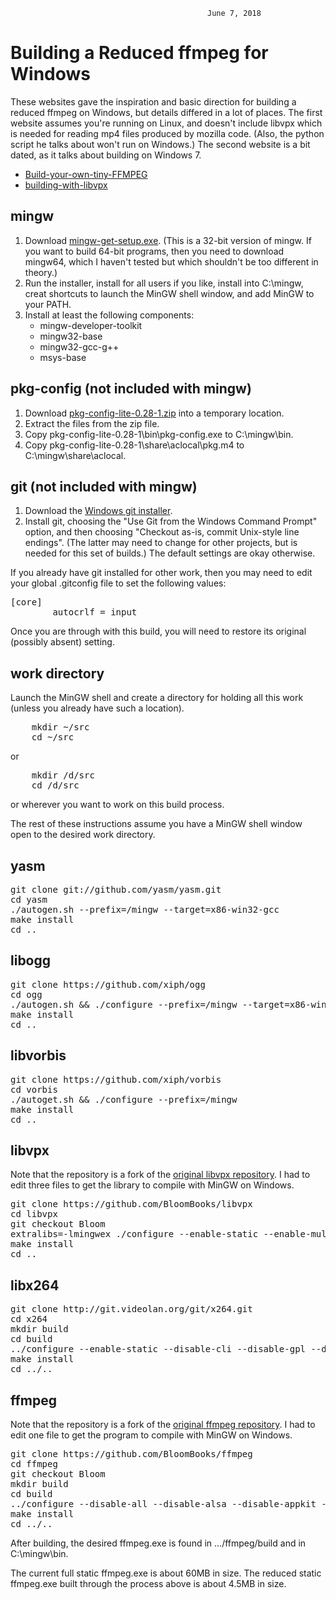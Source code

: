                                                 June 7, 2018
Building a Reduced ffmpeg for Windows
=====================================

These websites gave the inspiration and basic direction for building a reduced
ffmpeg on Windows, but details differed in a lot of places.  The first website
assumes you're running on Linux, and doesn't include libvpx which is needed for
reading mp4 files produced by mozilla code.  (Also, the python script he talks
about won't run on Windows.)  The second website is a bit dated, as it talks
about building on Windows 7.

  - [Build-your-own-tiny-FFMPEG](https://github.com/alberthdev/alberthdev-misc/wiki/Build-your-own-tiny-FFMPEG)
  - [building-with-libvpx](http://wiki.webmproject.org/ffmpeg/building-with-libvpx)


mingw
-----
1. Download [mingw-get-setup.exe](https://sourceforge.net/projects/mingw/files/).
   (This is a 32-bit version of mingw.  If you want to build 64-bit programs, then
   you need to download mingw64, which I haven't tested but which shouldn't be too
   different in theory.)
2. Run the installer, install for all users if you like, install into C:\mingw,
   creat shortcuts to launch the MinGW shell window, and add MinGW to your PATH.
3. Install at least the following components:
      - mingw-developer-toolkit
      - mingw32-base
      - mingw32-gcc-g++
      - msys-base


pkg-config (not included with mingw)
----------
1. Download [pkg-config-lite-0.28-1.zip](https://sourceforge.net/projects/pkgconfiglite/)
   into a temporary location.
2. Extract the files from the zip file.
3. Copy pkg-config-lite-0.28-1\bin\pkg-config.exe to C:\mingw\bin.
4. Copy pkg-config-lite-0.28-1\share\aclocal\pkg.m4 to C:\mingw\share\aclocal.


git (not included with mingw)
---
1. Download the [Windows git installer](https://git-scm.com/download/win).
2. Install git, choosing the "Use Git from the Windows Command Prompt" option, and
   then choosing "Checkout as-is, commit Unix-style line endings".  (The latter may
   need to change for other projects, but is needed for this set of builds.)  The
   default settings are okay otherwise.

If you already have git installed for other work, then you may need to edit your global
.gitconfig file to set the following values:
<pre>
[core]
        autocrlf = input
</pre>
Once you are through with this build, you will need to restore its original (possibly
absent) setting.


work directory
--------------
Launch the MinGW shell and create a directory for holding all this work (unless you
already have such a location).
<pre>
    mkdir ~/src
    cd ~/src
</pre>
or
<pre>
    mkdir /d/src
    cd /d/src
</pre>
or wherever you want to work on this build process.

The rest of these instructions assume you have a MinGW shell window open to the desired
work directory.


yasm
----
<pre>
git clone git://github.com/yasm/yasm.git
cd yasm
./autogen.sh --prefix=/mingw --target=x86-win32-gcc
make install
cd ..
</pre>

libogg
------
<pre>
git clone https://github.com/xiph/ogg
cd ogg
./autogen.sh && ./configure --prefix=/mingw --target=x86-win32-gcc
make install
cd ..
</pre>

libvorbis
---------
<pre>
git clone https://github.com/xiph/vorbis
cd vorbis
./autoget.sh && ./configure --prefix=/mingw
make install
cd ..
</pre>

libvpx
------
Note that the repository is a fork of the [original libvpx repository](https://chromium.googlesource.com/webm/libvpx).
I had to edit three files to get the library to compile with MinGW on Windows.
<pre>
git clone https://github.com/BloomBooks/libvpx
cd libvpx
git checkout Bloom
extralibs=-lmingwex ./configure --enable-static --enable-multithread --disable-vp9 --as=yasm --enable-libyuv --enable-webm-io --prefix=/mingw --target=x86-win32-gcc --disable-unit-tests
make install
cd ..
</pre>

libx264
-------
<pre>
git clone http://git.videolan.org/git/x264.git
cd x264
mkdir build
cd build
../configure --enable-static --disable-cli --disable-gpl --disable-opencl --disable-avs --disable-swscale --disable-lavf --disable-ffms --disable-gpac --disable-lsmash --enable-lto --prefix=/mingw
make install
cd ../..
</pre>

ffmpeg
------
Note that the repository is a fork of the [original ffmpeg repository](git://source.ffmpeg.org/ffmpeg.git).
I had to edit one file to get the program to compile with MinGW on Windows.
<pre>
git clone https://github.com/BloomBooks/ffmpeg
cd ffmpeg
git checkout Bloom
mkdir build
cd build
../configure --disable-all --disable-alsa --disable-appkit --disable-avfoundation --disable-bzlib --disable-coreimage --disable-iconv --disable-libxcb --disable-libxcb-shm --disable-libxcb-xfixes --disable-libxcb-shape --disable-lzma --disable-sndio --disable-sdl2 --disable-xlib --disable-zlib --disable-amf --disable-audiotoolbox --disable-cuvid --disable-d3d11va --disable-dxva2 --disable-ffnvcodec --disable-nvdec --disable-nvenc --disable-v4l2-m2m --disable-vaapi --disable-vdpau --disable-videotoolbox --enable-ffmpeg --enable-avcodec --enable-avformat --enable-avfilter --enable-swresample --enable-swscale --enable-decoder='h264,libvpx_vp8' --enable-encoder='rawvideo,libx264,libvpx_vp8' --enable-parser=h264,vp8 --enable-protocol=file --enable-demuxer=mov,webm,matroska --enable-muxer='rawvideo,mp4' --enable-filter=scale --enable-gpl --enable-libx264 --enable-libvorbis --enable-libvpx --prefix=/mingw --extra-ldflags=-static --pkg-config-flags=--static
make install
cd ../..
</pre>

After building, the desired ffmpeg.exe is found in .../ffmpeg/build and in C:\mingw\bin.

The current full static ffmpeg.exe is about 60MB in size.  The reduced static ffmpeg.exe
built through the process above is about 4.5MB in size.
